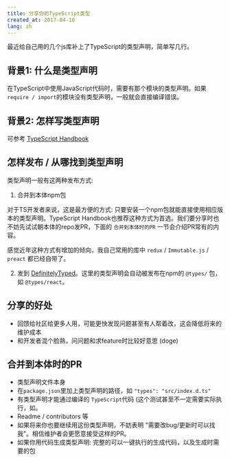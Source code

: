 ```yaml
---
title: 分享你的TypeScript类型
created_at: 2017-04-10
lang: zh
---
```


最近给自己用的几个js库补上了TypeScript的类型声明，简单写几行。

## 背景1: 什么是类型声明

在TypeScript中使用JavaScript代码时，需要有那个模块的类型声明。如果 `require / import`的模块没有类型声明，一般就会直接编译错误。

## 背景2: 怎样写类型声明

可参考 [TypeScript Handbook](https://www.typescriptlang.org/docs/handbook/declaration-files/introduction.html)

## 怎样发布 / 从哪找到类型声明

类型声明一般有这两种发布方式:

1. 合并到本体npm包

对于TS开发者来说，这是最方便的方式: 只要安装一个npm包就能直接使用相应版本的类型声明。TypeScript Handbook也推荐这种方式为首选。我们要分享时也不妨先试试朝本体的repo发PR，下面的 `合并到本体时的PR` 一节会介绍PR常有的内容。

感觉近年这种方式有增加的倾向，我自己常用的库中 `redux` / `Immutable.js` / `preact` 都已经自带了。

2. 发到 [DefinitelyTyped](https://github.com/DefinitelyTyped/DefinitelyTyped/)。这里的类型声明会自动被发布在npm的 `@types/` 包，如 `@types/react`。

## 分享的好处

- 回馈给社区给更多人用，可能更快发现问题甚至有人帮着改，这会降低将来的维护成本
- 和开发者混个脸熟，问问题和求feature时比较好意思 (doge)

## 合并到本体时的PR

- 类型声明文件本身
- 在`package.json`里加上类型声明的路径，如 `"types": "src/index.d.ts"`
- 有类型声明才能通过编译的 `TypeScript`代码 (这个测试甚至不一定需要实际执行，如[]()。
- Readme / contributors 等
- 如果将来你也要继续用这份类型声明，不妨表明 "需要改bug/更新时可以找我"。相信维护者会更愿意接受这样的PR。
- 如果你用代码生成类型声明: 完整的可以一键执行的生成代码，以及生成时需要的包
